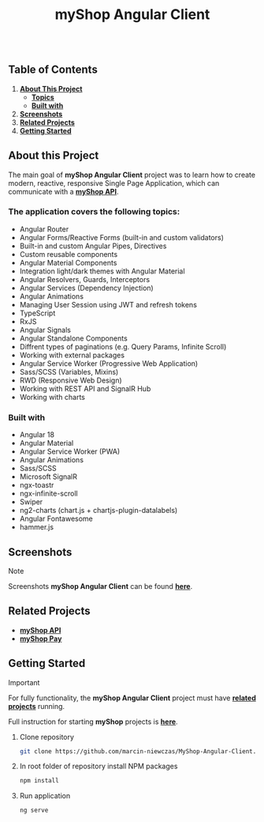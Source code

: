 <div align="center"> 
  <h1>myShop Angular Client</h3>
</div>
<br />
<br />

## Table of Contents
1. **[About This Project](#about-this-project)**
    - **[Topics](#the-application-covers-the-following-topics)**
    - **[Built with](#built-with)**
2. **[Screenshots](#screenshots)**
3. **[Related Projects](#related-projects)**
4. **[Getting Started](#getting-started)**

## About this Project
The main goal of **myShop Angular Client** project was to learn how to create modern, reactive, responsive Single Page Application, which can communicate with a **[myShop API](https://github.com/marcin-niewczas/MyShop-API)**. 

### The application covers the following topics:
- Angular Router
- Angular Forms/Reactive Forms (built-in and custom validators)
- Built-in and custom Angular Pipes, Directives
- Custom reusable components
- Angular Material Components
- Integration light/dark themes with Angular Material
- Angular Resolvers, Guards, Interceptors
- Angular Services (Dependency Injection)
- Angular Animations
- Managing User Session using JWT and refresh tokens
- TypeScript
- RxJS
- Angular Signals
- Angular Standalone Components
- Diffrent types of paginations (e.g. Query Params, Infinite Scroll)
- Working with external packages
- Angular Service Worker (Progressive Web Application)
- Sass/SCSS (Variables, Mixins)
- RWD (Responsive Web Design)
- Working with REST API and SignalR Hub
- Working with charts

### Built with
* Angular 18
* Angular Material
* Angular Service Worker (PWA)
* Angular Animations
* Sass/SCSS
* Microsoft SignalR
* ngx-toastr
* ngx-infinite-scroll
* Swiper
* ng2-charts (chart.js + chartjs-plugin-datalabels)
* Angular Fontawesome
* hammer.js

## Screenshots
> [!NOTE]
> Screenshots **myShop Angular Client** can be found **[here](./SCREENSHOTS.md)**.

## Related Projects
* **[myShop API](https://github.com/marcin-niewczas/MyShop-API)**
* **[myShop Pay](https://github.com/marcin-niewczas/MyShop-Pay)**

## Getting Started
> [!IMPORTANT]
> For fully functionality, the **myShop Angular Client** project must have **[related projects](#related-projects)** running.
> 
> Full instruction for starting **myShop** projects is **[here](https://github.com/marcin-niewczas/MyShop-API#launch-myshop-projects)**.
1. Clone repository
   ```sh
   git clone https://github.com/marcin-niewczas/MyShop-Angular-Client.git
   ```
2. In root folder of repository install NPM packages
   ```sh
   npm install
   ```
3. Run application
   ```sh
   ng serve
   ```
